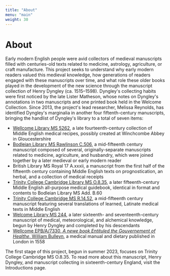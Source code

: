 ```yaml
---
title: "About"
menu: "main"
weight: 30
---
```


# About

Early modern English people were avid collectors of medieval manuscripts filled with centuries-old texts related to medicine, astrology, agriculture, or craft manufacture. This project seeks to understand why early modern readers valued this medieval knowledge, how generations of readers engaged with these manuscripts over time, and what role these older books played in the development of the new science through the manuscript collection of Henry Dyngley (ca. 1515–1598). Dyngley's collecting habits were first noticed by the late Lister Matheson, whose notes on Dyngley's annotations in two manuscripts and one printed book held in the Welcome Collection. Since 2013, the project's lead researcher, Melissa Reynolds, has identified Dyngley's marginalia in another four fiftenth-century manuscripts, bringing the handlist of Dyngley's library to a total of seven items:

* [Wellcome Library MS 5262](https://wellcomecollection.org/works/nuckbt25/items), a late fourteenth-century collection of Middle English medical recipes, possibly created at Winchcombe Abbey in Gloucestershire
* [Bodleian Library MS Rawlinson C.506](https://medieval.bodleian.ox.ac.uk/catalog/manuscript_8244), a mid-fifteenth century manuscript composed of several, originally-separate manuscripts related to medicine, agriculture, and husbandry, which were joined together by a later medieval or early modern reader
* British Library MS Royal 17 A.xxxii, a manuscript from the first half of the fifteenth century containing Middle English texts on prognostication, an herbal, and a collection of medical receipts
* [Trinity College Cambridge Library MS O.8.35](https://mss-cat.trin.cam.ac.uk/Manuscript/O.8.35), a later fifteenth-century Middle English all-purpose medical guidebook, identical in format and contents to Bodleian Library MS Add. B.60
* [Trinity College Cambridge MS R.14.52](https://mss-cat.trin.cam.ac.uk/Manuscript/R.14.52), a mid-fifteenth century manuscript featuring several translations of learned, Latinate medical texts in Middle English
* [Welcome Library MS 244](https://wellcomecollection.org/works/zztf5pre), a later sixteenth- and seventeenth-century manuscript of medical, meteorological, and alchemical knowledge, begun by Henry Dyngley and completed by his descendants
* [Wellcome EPB/A/7330, _A newe book Entituled the Gouvernement of Healthe_, William Bulleyn](https://wellcomecollection.org/works/bga5qyg2), a medical manual and dietary published in London in 1558

The first stage of this project, begun in summer 2023, focuses on Trinity College Cambridge MS O.8.35. To read more about this manuscript, Henry Dyngley, and manuscript collecting in sixteenth-century England, visit the Introductions page.
